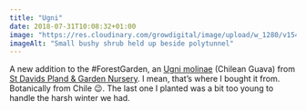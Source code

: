 ```yaml
---
title: "Ugni"
date: 2018-07-31T10:08:32+01:00
image: "https://res.cloudinary.com/growdigital/image/upload/w_1280/v1544300737/ugni-molinae-43631455811.jpg"
imageAlt: "Small bushy shrub held up beside polytunnel"
---
```


A new addition to the #ForestGarden, an [Ugni molinae](https://pfaf.org/user/plant.aspx?latinname=Ugni+molinae) (Chilean Guava) from [St Davids Pland & Garden Nursery](http://www.stdavidsgardennursery.co.uk/). I mean, that’s where I bought it from. Botanically from Chile 😉. The last one I planted was a bit too young to handle the harsh winter we had.
